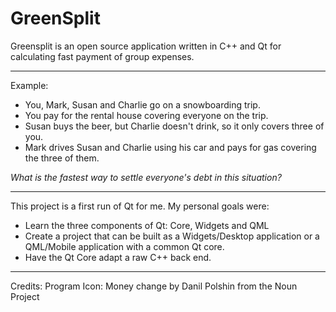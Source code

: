# GreenSplit

Greensplit is an open source application written in C++ and Qt for calculating fast payment of group expenses.  

----

Example:  

 - You, Mark, Susan and Charlie go on a snowboarding trip.  
 - You pay for the rental house covering everyone on the trip.  
 - Susan buys the beer, but Charlie doesn't drink, so it only   covers three of you.  
 - Mark drives Susan and Charlie using his car and pays for gas covering the three of them.  
 
    
*What is the fastest way to settle everyone's debt in this situation?*

---

This project is a first run of Qt for me.  My personal goals were:  

 - Learn the three components of Qt: Core, Widgets and QML
 - Create a project that can be built as a Widgets/Desktop application or a QML/Mobile application with a common Qt core.
 - Have the Qt Core adapt a raw C++ back end.  

----

Credits:
Program Icon: Money change by Danil Polshin from the Noun Project
